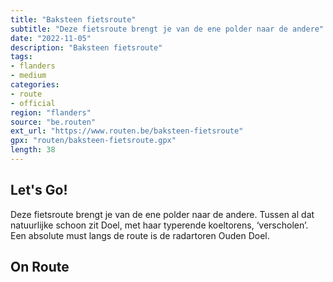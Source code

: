 ```yaml
---
title: "Baksteen fietsroute"
subtitle: "Deze fietsroute brengt je van de ene polder naar de andere"
date: "2022-11-05"
description: "Baksteen fietsroute"
tags:
- flanders
- medium
categories:
- route
- official
region: "flanders"
source: "be.routen"
ext_url: "https://www.routen.be/baksteen-fietsroute"
gpx: "routen/baksteen-fietsroute.gpx"
length: 38
---
```


## Let's Go!

Deze fietsroute brengt je van de ene polder naar de andere. Tussen al dat natuurlijke schoon zit Doel, met haar typerende koeltorens, ‘verscholen’. Een absolute must langs de route is de radartoren Ouden Doel.

## On Route


